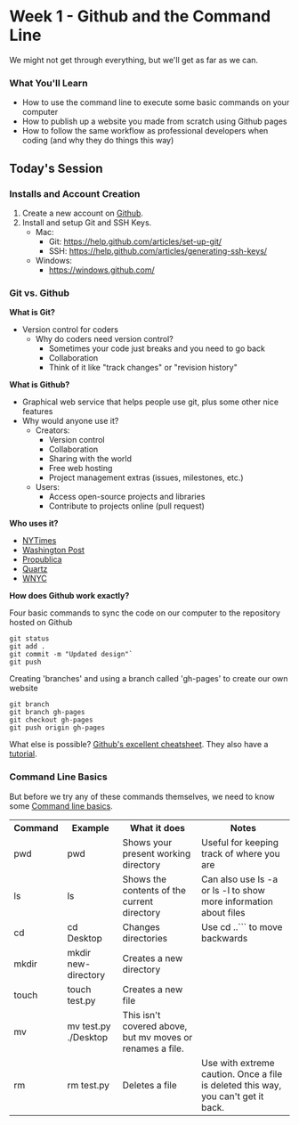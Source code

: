 # Week 1 - Github and the Command Line
We might not get through everything, but we'll get as far as we can.

### What You'll Learn
* How to use the command line to execute some basic commands on your computer
* How to publish up a website you made from scratch using Github pages
* How to follow the same workflow as professional developers when coding (and why they do things this way)

## Today's Session

### Installs and Account Creation

1. Create a new account on [Github](https://github.com).
2. Install and setup Git and SSH Keys.
    * Mac:
       * Git: https://help.github.com/articles/set-up-git/
       * SSH: https://help.github.com/articles/generating-ssh-keys/
    * Windows:
       * https://windows.github.com/

### Git vs. Github

__What is Git?__
  * Version control for coders
    * Why do coders need version control?
      * Sometimes your code just breaks and you need to go back
      * Collaboration
      * Think of it like "track changes" or "revision history"

__What is Github?__
  * Graphical web service that helps people use git, plus some other nice features
  * Why would anyone use it?
    * Creators:
      * Version control
      * Collaboration
      * Sharing with the world
      * Free web hosting
      * Project management extras (issues, milestones, etc.)
    * Users:
      * Access open-source projects and libraries
      * Contribute to projects online (pull request)

__Who uses it?__
- [NYTimes](https://github.com/nytimes/)
- [Washington Post](https://github.com/washingtonpost)
- [Propublica](https://github.com/propublica)
- [Quartz](https://github.com/quartz)
- [WNYC](https://github.com/wnyc)

__How does Github work exactly?__

Four basic commands to sync the code on our computer to the repository hosted on Github

```
git status
git add .
git commit -m "Updated design"`
git push
```

Creating 'branches' and using a branch called 'gh-pages' to create our own website

```
git branch
git branch gh-pages
git checkout gh-pages
git push origin gh-pages
```

What else is possible? [Github's excellent cheatsheet](https://training.github.com/kit/downloads/github-git-cheat-sheet.pdf). They also have a [tutorial](https://try.github.io).

### Command Line Basics

But before we try any of these commands themselves, we need to know some [Command line basics](tutorials/command-line-basics.md).

<table>
    <tr>
        <th>Command</th>
        <th>Example</th>
        <th>What it does</th>
        <th>Notes</th>
    </tr>
    <tr>
        <td>pwd</td>
        <td>pwd</td>
        <td>Shows your present working directory</td>
        <td>Useful for keeping track of where you are</td>
    </tr>
    <tr>
        <td>ls</td>
        <td>ls</td>
        <td>Shows the contents of the current directory</td>
        <td>Can also use ls -a or ls -l to show more information about files</td>
    </tr>
    <tr>
        <td>cd</td>
        <td>cd Desktop</td>
        <td>Changes directories</td>
        <td>Use cd ..``` to move backwards</td>
    </tr>
    <tr>
        <td>mkdir</td>
        <td>mkdir new-directory</td>
        <td>Creates a new directory</td>
        <td></td>
    </tr>
    <tr>
        <td>touch</td>
        <td>touch test.py</td>
        <td>Creates a new file</td>
        <td></td>
    </tr>
    <tr>
        <td>mv</td>
        <td>mv test.py ./Desktop</td>
        <td>This isn't covered above, but mv moves or renames a file.</td>
        <td></td>
    </tr>
    <tr>
        <td>rm</td>
        <td>rm test.py</td>
        <td>Deletes a file</td>
        <td>Use with extreme caution. Once a file is deleted this way, you can't get it back.</td>
    </tr>
</table>

